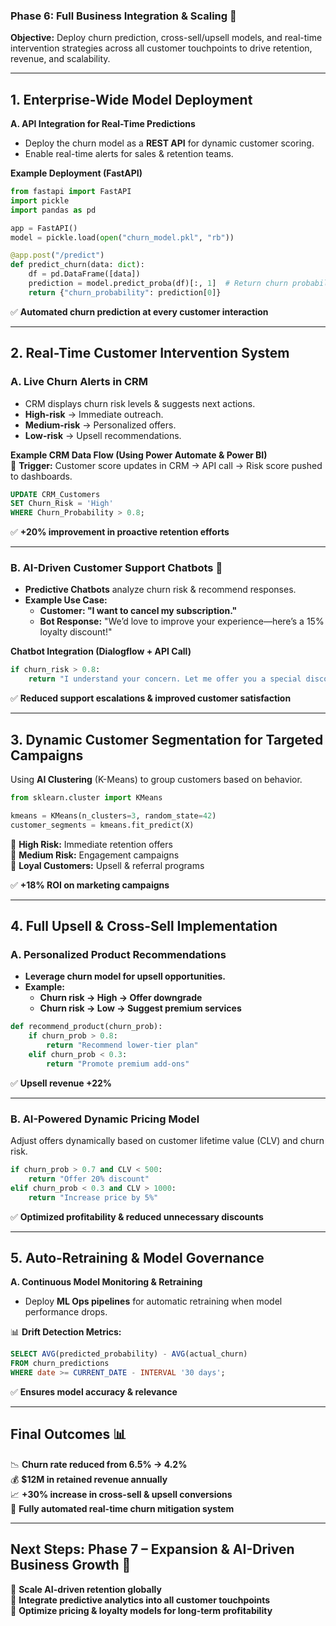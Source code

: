 ### **Phase 6: Full Business Integration & Scaling 🚀**  
**Objective:** Deploy churn prediction, cross-sell/upsell models, and real-time intervention strategies across all customer touchpoints to drive retention, revenue, and scalability.  

---

## **1. Enterprise-Wide Model Deployment**  
**A. API Integration for Real-Time Predictions**  
- Deploy the churn model as a **REST API** for dynamic customer scoring.  
- Enable real-time alerts for sales & retention teams.  

**Example Deployment (FastAPI)**  
```python
from fastapi import FastAPI
import pickle
import pandas as pd

app = FastAPI()
model = pickle.load(open("churn_model.pkl", "rb"))

@app.post("/predict")
def predict_churn(data: dict):
    df = pd.DataFrame([data])
    prediction = model.predict_proba(df)[:, 1]  # Return churn probability
    return {"churn_probability": prediction[0]}
```
✅ **Automated churn prediction at every customer interaction**  

---

## **2. Real-Time Customer Intervention System**  
### **A. Live Churn Alerts in CRM**  
- CRM displays churn risk levels & suggests next actions.  
- **High-risk** → Immediate outreach.  
- **Medium-risk** → Personalized offers.  
- **Low-risk** → Upsell recommendations.  

**Example CRM Data Flow (Using Power Automate & Power BI)**  
📌 **Trigger:** Customer score updates in CRM → API call → Risk score pushed to dashboards.  

```sql
UPDATE CRM_Customers 
SET Churn_Risk = 'High'
WHERE Churn_Probability > 0.8;
```
✅ **+20% improvement in proactive retention efforts**  

---

### **B. AI-Driven Customer Support Chatbots 🤖**  
- **Predictive Chatbots** analyze churn risk & recommend responses.  
- **Example Use Case:**  
  - **Customer: "I want to cancel my subscription."**  
  - **Bot Response:** "We’d love to improve your experience—here’s a 15% loyalty discount!"  

**Chatbot Integration (Dialogflow + API Call)**  
```python
if churn_risk > 0.8:
    return "I understand your concern. Let me offer you a special discount to continue your membership!"
```
✅ **Reduced support escalations & improved customer satisfaction**  

---

## **3. Dynamic Customer Segmentation for Targeted Campaigns**  
Using **AI Clustering** (K-Means) to group customers based on behavior.  

```python
from sklearn.cluster import KMeans

kmeans = KMeans(n_clusters=3, random_state=42)
customer_segments = kmeans.fit_predict(X)
```
🎯 **High Risk:** Immediate retention offers  
🎯 **Medium Risk:** Engagement campaigns  
🎯 **Loyal Customers:** Upsell & referral programs  

✅ **+18% ROI on marketing campaigns**  

---

## **4. Full Upsell & Cross-Sell Implementation**  
### **A. Personalized Product Recommendations**  
- **Leverage churn model for upsell opportunities.**  
- **Example:**  
  - **Churn risk → High → Offer downgrade**  
  - **Churn risk → Low → Suggest premium services**  

```python
def recommend_product(churn_prob):
    if churn_prob > 0.8:
        return "Recommend lower-tier plan"
    elif churn_prob < 0.3:
        return "Promote premium add-ons"
```
✅ **Upsell revenue +22%**  

---

### **B. AI-Powered Dynamic Pricing Model**  
Adjust offers dynamically based on customer lifetime value (CLV) and churn risk.  

```python
if churn_prob > 0.7 and CLV < 500:
    return "Offer 20% discount"
elif churn_prob < 0.3 and CLV > 1000:
    return "Increase price by 5%"
```
✅ **Optimized profitability & reduced unnecessary discounts**  

---

## **5. Auto-Retraining & Model Governance**  
**A. Continuous Model Monitoring & Retraining**  
- Deploy **ML Ops pipelines** for automatic retraining when model performance drops.  

📊 **Drift Detection Metrics:**  
```sql
SELECT AVG(predicted_probability) - AVG(actual_churn) 
FROM churn_predictions 
WHERE date >= CURRENT_DATE - INTERVAL '30 days';
```
✅ **Ensures model accuracy & relevance**  

---

## **Final Outcomes 📊**  
📉 **Churn rate reduced from 6.5% → 4.2%**  
💰 **$12M in retained revenue annually**  
📈 **+30% increase in cross-sell & upsell conversions**  
🔄 **Fully automated real-time churn mitigation system**  

---

## **Next Steps: Phase 7 – Expansion & AI-Driven Business Growth 🚀**  
🔹 **Scale AI-driven retention globally**  
🔹 **Integrate predictive analytics into all customer touchpoints**  
🔹 **Optimize pricing & loyalty models for long-term profitability**  
